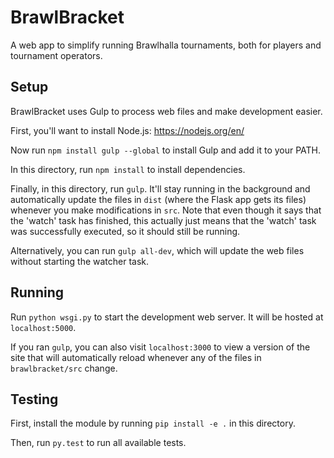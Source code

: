 # BrawlBracket
A web app to simplify running Brawlhalla tournaments, both for players and tournament operators.


## Setup
BrawlBracket uses Gulp to process web files and make development easier.

First, you'll want to install Node.js: https://nodejs.org/en/

Now run `npm install gulp --global` to install Gulp and add it to your PATH.

In this directory, run `npm install` to install dependencies.

Finally, in this directory, run `gulp`. It'll stay running in the background and automatically update the files in
`dist` (where the Flask app gets its files) whenever you make modifications in `src`. Note that even though it says that
the 'watch' task has finished, this actually just means that the 'watch' task was successfully executed, so it should
still be running.

Alternatively, you can run `gulp all-dev`, which will update the web files without starting the watcher task.


## Running
Run `python wsgi.py` to start the development web server. It will be hosted at `localhost:5000`.

If you ran `gulp`, you can also visit `localhost:3000` to view a version of the site that will automatically reload
whenever any of the files in `brawlbracket/src` change.


## Testing
First, install the module by running `pip install -e .` in this directory.

Then, run `py.test` to run all available tests.